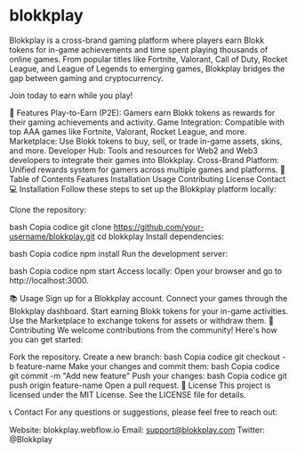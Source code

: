 # blokkplay


Blokkplay is a cross-brand gaming platform where players earn Blokk tokens for in-game achievements and time spent playing thousands of online games. From popular titles like Fortnite, Valorant, Call of Duty, Rocket League, and League of Legends to emerging games, Blokkplay bridges the gap between gaming and cryptocurrency.

Join today to earn while you play!

🚀 Features
Play-to-Earn (P2E): Gamers earn Blokk tokens as rewards for their gaming achievements and activity.
Game Integration: Compatible with top AAA games like Fortnite, Valorant, Rocket League, and more.
Marketplace: Use Blokk tokens to buy, sell, or trade in-game assets, skins, and more.
Developer Hub: Tools and resources for Web2 and Web3 developers to integrate their games into Blokkplay.
Cross-Brand Platform: Unified rewards system for gamers across multiple games and platforms.
📖 Table of Contents
Features
Installation
Usage
Contributing
License
Contact
💻 Installation
Follow these steps to set up the Blokkplay platform locally:

Clone the repository:

bash
Copia codice
git clone https://github.com/your-username/blokkplay.git
cd blokkplay
Install dependencies:

bash
Copia codice
npm install
Run the development server:

bash
Copia codice
npm start
Access locally: Open your browser and go to http://localhost:3000.

📚 Usage
Sign up for a Blokkplay account.
Connect your games through the Blokkplay dashboard.
Start earning Blokk tokens for your in-game activities.
Use the Marketplace to exchange tokens for assets or withdraw them.
🤝 Contributing
We welcome contributions from the community! Here's how you can get started:

Fork the repository.
Create a new branch:
bash
Copia codice
git checkout -b feature-name
Make your changes and commit them:
bash
Copia codice
git commit -m "Add new feature"
Push your changes:
bash
Copia codice
git push origin feature-name
Open a pull request.
📜 License
This project is licensed under the MIT License. See the LICENSE file for details.

📞 Contact
For any questions or suggestions, please feel free to reach out:

Website: blokkplay.webflow.io
Email: support@blokkplay.com
Twitter: @Blokkplay
